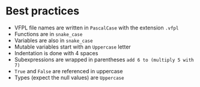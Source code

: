 # Best practices

* VFPL file names are written in `PascalCase` with the extension `.vfpl`
* Functions are in `snake_case`
* Variables are also in `snake_case`
* Mutable variables start with an `Uppercase` letter
* Indentation is done with 4 spaces
* Subexpressions are wrapped in parentheses `add 6 to (multiply 5 with 7)`
* `True` and `False` are referenced in uppercase
* Types (expect the null values) are `Uppercase`
